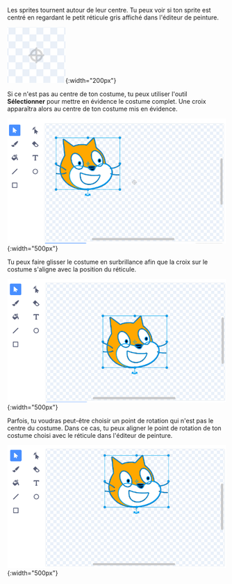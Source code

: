 Les sprites tournent autour de leur centre. Tu peux voir si ton sprite est centré en regardant le petit réticule gris affiché dans l'éditeur de peinture.

![Le réticule.](images/crosshair.png){:width="200px"}

Si ce n'est pas au centre de ton costume, tu peux utiliser l'outil **Sélectionner** pour mettre en évidence le costume complet. Une croix apparaîtra alors au centre de ton costume mis en évidence.

![La croix au centre du costume n'est pas alignée avec le réticule.](images/off-centre-crosshair.png){:width="500px"}

Tu peux faire glisser le costume en surbrillance afin que la croix sur le costume s'aligne avec la position du réticule.

![Le costume aligné avec le réticule.](images/centre-crosshair.png){:width="500px"}

Parfois, tu voudras peut-être choisir un point de rotation qui n'est pas le centre du costume. Dans ce cas, tu peux aligner le point de rotation de ton costume choisi avec le réticule dans l'éditeur de peinture.

![Un point de rotation au bas du costume est aligné avec le réticule.](images/rotation-point.png){:width="500px"}
